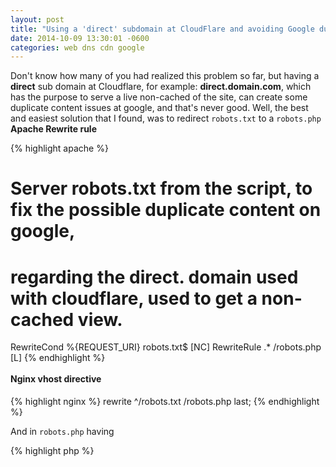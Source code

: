 ```yaml
---
layout: post
title: "Using a 'direct' subdomain at CloudFlare and avoiding Google duplicate content penalties"
date: 2014-10-09 13:30:01 -0600
categories: web dns cdn google
---
```


Don't know how many of you had realized this problem so far, but having a **direct** sub domain at Cloudflare, for example: **direct.domain.com**, which has the purpose to serve a live non-cached of the site, can create some duplicate content issues at google, and that's never good. Well, the best and easiest solution that I found, was to redirect `robots.txt` to a `robots.php` **Apache Rewrite rule**

{% highlight apache %}
# Server robots.txt from the script, to fix the possible duplicate content on google,
# regarding the direct. domain used with cloudflare, used to get a non-cached view.
RewriteCond %{REQUEST_URI} robots\.txt$ [NC]
RewriteRule .* /robots.php [L]
{% endhighlight %}

**<span style="line-height: 1.75em;">Nginx vhost directive</span>**

{% highlight nginx %}
rewrite ^/robots.txt /robots.php last;
{% endhighlight %}

  And in `robots.php` having

{% highlight php %}
<?php

header('Content-type: text/plain');

if ($_SERVER['HTTP_HOST'] == 'direct.domain.com') {
    echo "User-agent: *\n";
    echo "Disallow: /\n";
} else {
    include('robots.txt');
}
{% endhighlight %}

This allowed me to block all robots, whenever they tried to access the direct subdomain, and that way, avoiding any duplicate content penalties.
